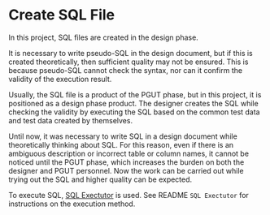 # Create SQL File

In this project, SQL files are created in the design phase.

It is necessary to write pseudo-SQL in the design document, but if this is created theoretically, then sufficient quality may not be ensured. 
This is because pseudo-SQL cannot check the syntax, nor can it confirm the validity of the execution result.

Usually, the SQL file is a product of the PGUT phase, but in this project, it is positioned as a design phase product.
The designer creates the SQL while checking the validity by executing the SQL based on the common test data and test data created by themselves.

Until now, it was necessary to write SQL in a design document while theoretically thinking about SQL. 
For this reason, even if there is an ambiguous description or incorrect table or column names, it cannot be noticed until the PGUT phase, 
which increases the burden on both the designer and PGUT personnel.
Now the work can be carried out while trying out the SQL and higher quality can be expected.


To execute SQL, [SQL Exectutor](https://github.com/nablarch/sql-executor) is used. 
See README `SQL Exectutor` for instructions on the execution method.


